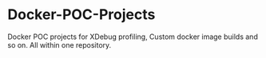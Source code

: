 # Docker-POC-Projects

Docker POC projects for XDebug profiling, Custom docker image builds and so on. All within one repository.
